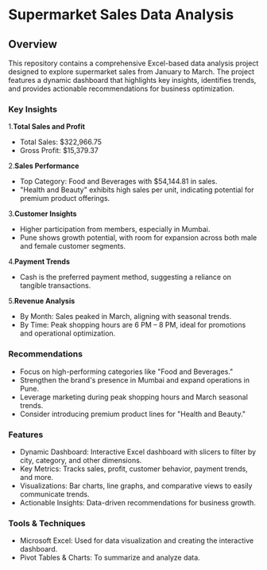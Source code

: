 # Supermarket Sales Data Analysis

## Overview
This repository contains a comprehensive Excel-based data analysis project designed to explore supermarket sales from January to March. The project features a dynamic dashboard that highlights key insights, identifies trends, and provides actionable recommendations for business optimization.

### Key Insights

1.**Total Sales and Profit**
* Total Sales: $322,966.75
* Gross Profit: $15,379.37

2.**Sales Performance**
* Top Category: Food and Beverages with $54,144.81 in sales.
* "Health and Beauty" exhibits high sales per unit, indicating potential for premium product offerings.

3.**Customer Insights**
* Higher participation from members, especially in Mumbai.
* Pune shows growth potential, with room for expansion across both male and female customer segments.

4.**Payment Trends**
* Cash is the preferred payment method, suggesting a reliance on tangible transactions.
  
5.**Revenue Analysis**
* By Month: Sales peaked in March, aligning with seasonal trends.
* By Time: Peak shopping hours are 6 PM – 8 PM, ideal for promotions and operational optimization.
  
### Recommendations
* Focus on high-performing categories like "Food and Beverages."
* Strengthen the brand's presence in Mumbai and expand operations in Pune.
* Leverage marketing during peak shopping hours and March seasonal trends.
* Consider introducing premium product lines for "Health and Beauty."
  
### Features
* Dynamic Dashboard: Interactive Excel dashboard with slicers to filter by city, category, and other dimensions.
* Key Metrics: Tracks sales, profit, customer behavior, payment trends, and more.
* Visualizations: Bar charts, line graphs, and comparative views to easily communicate trends.
* Actionable Insights: Data-driven recommendations for business growth.

### Tools & Techniques
* Microsoft Excel: Used for data visualization and creating the interactive dashboard.
* Pivot Tables & Charts: To summarize and analyze data.




